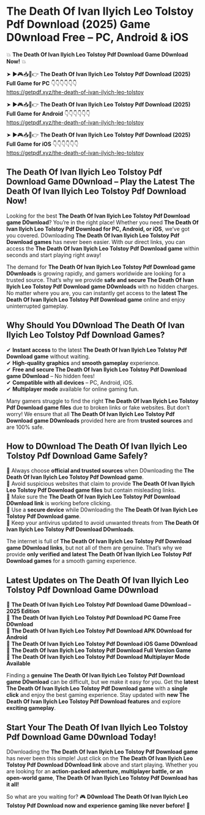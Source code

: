 # The Death Of Ivan Ilyich Leo Tolstoy Pdf Download (2025) Game D0wnload Free – PC, Android & iOS

💥 **The Death Of Ivan Ilyich Leo Tolstoy Pdf Download Game D0wnload Now!** 💥  

➤ ►🎮📥📱👉 **The Death Of Ivan Ilyich Leo Tolstoy Pdf Download (2025) Full Game for PC** 👇👇👇👇👇👇  
https://getpdf.xyz/the-death-of-ivan-ilyich-leo-tolstoy  

➤ ►🎮📥📱👉 **The Death Of Ivan Ilyich Leo Tolstoy Pdf Download (2025) Full Game for Android** 👇👇👇👇👇👇  
https://getpdf.xyz/the-death-of-ivan-ilyich-leo-tolstoy  

➤ ►🎮📥📱👉 **The Death Of Ivan Ilyich Leo Tolstoy Pdf Download (2025) Full Game for iOS** 👇👇👇👇👇👇  
https://getpdf.xyz/the-death-of-ivan-ilyich-leo-tolstoy  

## The Death Of Ivan Ilyich Leo Tolstoy Pdf Download Game D0wnload – Play the Latest The Death Of Ivan Ilyich Leo Tolstoy Pdf Download Now!

Looking for the best **The Death Of Ivan Ilyich Leo Tolstoy Pdf Download game D0wnload**? You’re in the right place! Whether you need **The Death Of Ivan Ilyich Leo Tolstoy Pdf Download for PC, Android, or iOS**, we’ve got you covered. D0wnloading **The Death Of Ivan Ilyich Leo Tolstoy Pdf Download games** has never been easier. With our direct links, you can access the **The Death Of Ivan Ilyich Leo Tolstoy Pdf Download game** within seconds and start playing right away!  

The demand for **The Death Of Ivan Ilyich Leo Tolstoy Pdf Download game D0wnloads** is growing rapidly, and gamers worldwide are looking for a trusted source. That’s why we provide **safe and secure The Death Of Ivan Ilyich Leo Tolstoy Pdf Download game D0wnloads** with no hidden charges. No matter where you are, you can instantly get access to the **latest The Death Of Ivan Ilyich Leo Tolstoy Pdf Download game** online and enjoy uninterrupted gameplay.  

## **Why Should You D0wnload The Death Of Ivan Ilyich Leo Tolstoy Pdf Download Games?**  

✔ **Instant access** to the latest **The Death Of Ivan Ilyich Leo Tolstoy Pdf Download game** without waiting.  
✔ **High-quality graphics** and **smooth gameplay** experience.  
✔ **Free and secure The Death Of Ivan Ilyich Leo Tolstoy Pdf Download game D0wnload** – No hidden fees!  
✔ **Compatible with all devices** – PC, Android, iOS.  
✔ **Multiplayer mode** available for online gaming fun.  

Many gamers struggle to find the right **The Death Of Ivan Ilyich Leo Tolstoy Pdf Download game files** due to broken links or fake websites. But don’t worry! We ensure that all **The Death Of Ivan Ilyich Leo Tolstoy Pdf Download game D0wnloads** provided here are from **trusted sources** and are 100% safe.  

## **How to D0wnload The Death Of Ivan Ilyich Leo Tolstoy Pdf Download Game Safely?**  

📌 Always choose **official and trusted sources** when D0wnloading the **The Death Of Ivan Ilyich Leo Tolstoy Pdf Download game**.  
📌 Avoid suspicious websites that claim to provide **The Death Of Ivan Ilyich Leo Tolstoy Pdf Download game files** but contain misleading links.  
📌 Make sure the **The Death Of Ivan Ilyich Leo Tolstoy Pdf Download D0wnload link** is working before clicking.  
📌 Use a **secure device** while D0wnloading the **The Death Of Ivan Ilyich Leo Tolstoy Pdf Download game**.  
📌 Keep your antivirus updated to avoid unwanted threats from **The Death Of Ivan Ilyich Leo Tolstoy Pdf Download D0wnloads**.  

The internet is full of **The Death Of Ivan Ilyich Leo Tolstoy Pdf Download game D0wnload links**, but not all of them are genuine. That’s why we provide **only verified and latest The Death Of Ivan Ilyich Leo Tolstoy Pdf Download games** for a smooth gaming experience.  

## **Latest Updates on The Death Of Ivan Ilyich Leo Tolstoy Pdf Download Game D0wnload**  

🔹 **The Death Of Ivan Ilyich Leo Tolstoy Pdf Download Game D0wnload – 2025 Edition**  
🔹 **The Death Of Ivan Ilyich Leo Tolstoy Pdf Download PC Game Free D0wnload**  
🔹 **The Death Of Ivan Ilyich Leo Tolstoy Pdf Download APK D0wnload for Android**  
🔹 **The Death Of Ivan Ilyich Leo Tolstoy Pdf Download iOS Game D0wnload**  
🔹 **The Death Of Ivan Ilyich Leo Tolstoy Pdf Download Full Version Game**  
🔹 **The Death Of Ivan Ilyich Leo Tolstoy Pdf Download Multiplayer Mode Available**  

Finding a **genuine The Death Of Ivan Ilyich Leo Tolstoy Pdf Download game D0wnload** can be difficult, but we make it easy for you. Get the **latest The Death Of Ivan Ilyich Leo Tolstoy Pdf Download game** with a **single click** and enjoy the best gaming experience. Stay updated with **new The Death Of Ivan Ilyich Leo Tolstoy Pdf Download features** and explore **exciting gameplay**.  

## **Start Your The Death Of Ivan Ilyich Leo Tolstoy Pdf Download Game D0wnload Today!**  

D0wnloading the **The Death Of Ivan Ilyich Leo Tolstoy Pdf Download game** has never been this simple! Just click on the **The Death Of Ivan Ilyich Leo Tolstoy Pdf Download D0wnload link** above and start playing. Whether you are looking for an **action-packed adventure, multiplayer battle, or an open-world game**, **The Death Of Ivan Ilyich Leo Tolstoy Pdf Download has it all!**  

So what are you waiting for? 🎮 **D0wnload The Death Of Ivan Ilyich Leo Tolstoy Pdf Download now and experience gaming like never before!** 🚀  